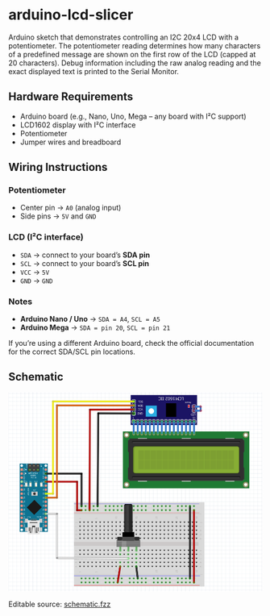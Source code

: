 # arduino-lcd-slicer
Arduino sketch that demonstrates controlling an I2C 20x4 LCD with a potentiometer. The potentiometer reading determines how many characters of a predefined message are shown on the first row of the LCD (capped at 20 characters). Debug information including the raw analog reading and the exact displayed text is printed to the Serial Monitor.

## Hardware Requirements

- Arduino board (e.g., Nano, Uno, Mega – any board with I²C support)  
- LCD1602 display with I²C interface  
- Potentiometer  
- Jumper wires and breadboard 

## Wiring Instructions

### Potentiometer
- Center pin → `A0` (analog input) 
- Side pins → `5V` and `GND`  

### LCD (I²C interface)
- `SDA` → connect to your board’s **SDA pin**  
- `SCL` → connect to your board’s **SCL pin**  
- `VCC` → `5V`  
- `GND` → `GND`  

### Notes
- **Arduino Nano / Uno** → `SDA = A4`, `SCL = A5`  
- **Arduino Mega** → `SDA = pin 20`, `SCL = pin 21`   

If you’re using a different Arduino board, check the official documentation for the correct SDA/SCL pin locations.

## Schematic
![LCD Slicer Schematic](docs/lcd_pot_schematic.png)

Editable source: [schematic.fzz](docs/lcd_pot_schematic.fzz)
